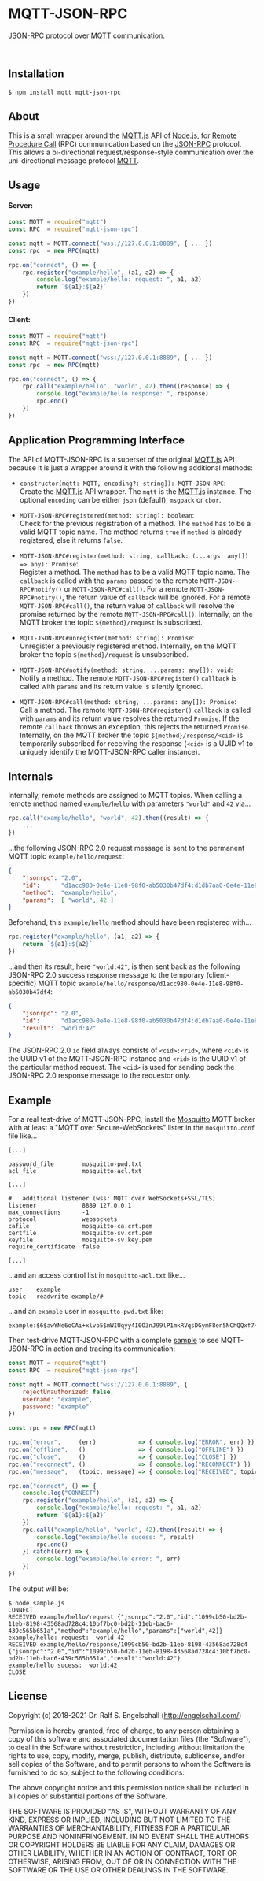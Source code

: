 
MQTT-JSON-RPC
=============

[JSON-RPC](http://www.jsonrpc.org/) protocol over [MQTT](http://mqtt.org/) communication.

<p/>
<img src="https://nodei.co/npm/mqtt-json-rpc.png?downloads=true&stars=true" alt=""/>

<p/>
<img src="https://david-dm.org/rse/mqtt-json-rpc.png" alt=""/>

Installation
------------

```shell
$ npm install mqtt mqtt-json-rpc
```

About
-----

This is a small wrapper around the
[MQTT.js](https://www.npmjs.com/package/mqtt) API of
[Node.js](https://nodejs.org/), for
[Remote Procedure Call](https://en.wikipedia.org/wiki/Remote_procedure_call) (RPC)
communication based on the [JSON-RPC](http://www.jsonrpc.org/)
protocol. This allows a bi-directional request/response-style communication over
the uni-directional message protocol [MQTT](http://mqtt.org).

Usage
-----

#### Server:

```js
const MQTT = require("mqtt")
const RPC  = require("mqtt-json-rpc")

const mqtt = MQTT.connect("wss://127.0.0.1:8889", { ... })
const rpc  = new RPC(mqtt)

rpc.on("connect", () => {
    rpc.register("example/hello", (a1, a2) => {
        console.log("example/hello: request: ", a1, a2)
        return `${a1}:${a2}`
    })
})
```

#### Client:

```js
const MQTT = require("mqtt")
const RPC  = require("mqtt-json-rpc")

const mqtt = MQTT.connect("wss://127.0.0.1:8889", { ... })
const rpc  = new RPC(mqtt)

rpc.on("connect", () => {
    rpc.call("example/hello", "world", 42).then((response) => {
        console.log("example/hello response: ", response)
        rpc.end()
    })
})
```

Application Programming Interface
---------------------------------

The API of MQTT-JSON-RPC is a superset of the original
[MQTT.js](https://www.npmjs.com/package/mqtt) API because it is just a
wrapper around it with the following additional methods:

- `constructor(mqtt: MQTT, encoding?: string]): MQTT-JSON-RPC`:<br/>
  Create the [MQTT.js](https://www.npmjs.com/package/mqtt) API wrapper.
  The `mqtt` is the [MQTT.js](https://www.npmjs.com/package/mqtt) instance.
  The optional `encoding` can be either `json` (default), `msgpack` or `cbor`.

- `MQTT-JSON-RPC#registered(method: string): boolean`:<br/>
  Check for the previous registration of a method. The `method` has to
  be a valid MQTT topic name. The method returns `true` if `method` is
  already registered, else it returns `false`.

- `MQTT-JSON-RPC#register(method: string, callback: (...args: any[]) => any): Promise`:<br/>
  Register a method. The `method` has to be a valid MQTT topic
  name. The `callback` is called with the `params` passed to
  the remote `MQTT-JSON-RPC#notify()` or `MQTT-JSON-RPC#call()`. For
  a remote `MQTT-JSON-RPC#notify()`, the return value of `callback` will be
  ignored. For a remote `MQTT-JSON-RPC#call()`, the return value of `callback`
  will resolve the promise returned by the remote `MQTT-JSON-RPC#call()`.
  Internally, on the MQTT broker the topic `${method}/request` is
  subscribed.

- `MQTT-JSON-RPC#unregister(method: string): Promise`:<br/>
  Unregister a previously registered method.
  Internally, on the MQTT broker the topic `${method}/request` is unsubscribed.

- `MQTT-JSON-RPC#notify(method: string, ...params: any[]): void`:<br/>
  Notify a method. The remote `MQTT-JSON-RPC#register()` `callback` is called
  with `params` and its return value is silently ignored.

- `MQTT-JSON-RPC#call(method: string, ...params: any[]): Promise`:<br/>
  Call a method. The remote `MQTT-JSON-RPC#register()` `callback` is
  called with `params` and its return value resolves the returned
  `Promise`. If the remote `callback` throws an exception, this rejects
  the returned `Promise`. Internally, on the MQTT broker the topic
  `${method}/response/<cid>` is temporarily subscribed for receiving the
  response (`<cid>` is a UUID v1 to uniquely identify the MQTT-JSON-RPC
  caller instance).

Internals
---------

Internally, remote methods are assigned to MQTT topics. When calling a
remote method named `example/hello` with parameters `"world"` and `42` via...

```js
rpc.call("example/hello", "world", 42).then((result) => {
    ...
})
```

...the following JSON-RPC 2.0 request message is sent to the permanent MQTT
topic `example/hello/request`:

```json
{
    "jsonrpc": "2.0",
    "id":      "d1acc980-0e4e-11e8-98f0-ab5030b47df4:d1db7aa0-0e4e-11e8-b1d9-5f0ab230c0d9",
    "method":  "example/hello",
    "params":  [ "world", 42 ]
}
```

Beforehand, this `example/hello` method should have been registered with...

```js
rpc.register("example/hello", (a1, a2) => {
    return `${a1}:${a2}`
})
```

...and then its result, here `"world:42"`, is then
sent back as the following JSON-RPC 2.0 success response
message to the temporary (client-specific) MQTT topic
`example/hello/response/d1acc980-0e4e-11e8-98f0-ab5030b47df4`:

```json
{
    "jsonrpc": "2.0",
    "id":      "d1acc980-0e4e-11e8-98f0-ab5030b47df4:d1db7aa0-0e4e-11e8-b1d9-5f0ab230c0d9",
    "result":  "world:42"
}
```

The JSON-RPC 2.0 `id` field always consists of `<cid>:<rid>`, where
`<cid>` is the UUID v1 of the MQTT-JSON-RPC instance and `<rid>` is
the UUID v1 of the particular method request. The `<cid>` is used for
sending back the JSON-RPC 2.0 response message to the requestor only.

Example
-------

For a real test-drive of MQTT-JSON-RPC, install the
[Mosquitto](https://mosquitto.org/) MQTT broker with at least a "MQTT
over Secure-WebSockets" lister in the `mosquitto.conf` file like...

```
[...]

password_file        mosquitto-pwd.txt
acl_file             mosquitto-acl.txt

[...]

#   additional listener (wss: MQTT over WebSockets+SSL/TLS)
listener             8889 127.0.0.1
max_connections      -1
protocol             websockets
cafile               mosquitto-ca.crt.pem
certfile             mosquitto-sv.crt.pem
keyfile              mosquitto-sv.key.pem
require_certificate  false

[...]
```

...and an access control list in `mosquitto-acl.txt` like...

```
user    example
topic   readwrite example/#
```

...and an `example` user in `mosquitto-pwd.txt` like:

```
example:$6$awYNe6oCAi+xlvo5$mWIUqyy4I0O3nJ99lP1mkRVqsDGymF8en5NChQQxf7KrVJLUp1SzrrVDe94wWWJa3JGIbOXD9wfFGZdi948e6A==
```

Then test-drive MQTT-JSON-RPC with a complete [sample](sample/sample.js) to see
MQTT-JSON-RPC in action and tracing its communication:

```js
const MQTT = require("mqtt")
const RPC  = require("mqtt-json-rpc")

const mqtt = MQTT.connect("wss://127.0.0.1:8889", {
    rejectUnauthorized: false,
    username: "example",
    password: "example"
})

const rpc = new RPC(mqtt)

rpc.on("error",     (err)            => { console.log("ERROR", err) })
rpc.on("offline",   ()               => { console.log("OFFLINE") })
rpc.on("close",     ()               => { console.log("CLOSE") })
rpc.on("reconnect", ()               => { console.log("RECONNECT") })
rpc.on("message",   (topic, message) => { console.log("RECEIVED", topic, message.toString()) })

rpc.on("connect", () => {
    console.log("CONNECT")
    rpc.register("example/hello", (a1, a2) => {
        console.log("example/hello: request: ", a1, a2)
        return `${a1}:${a2}`
    })
    rpc.call("example/hello", "world", 42).then((result) => {
        console.log("example/hello sucess: ", result)
        rpc.end()
    }).catch((err) => {
        console.log("example/hello error: ", err)
    })
})
```

The output will be:

```
$ node sample.js
CONNECT
RECEIVED example/hello/request {"jsonrpc":"2.0","id":"1099cb50-bd2b-11eb-8198-43568ad728c4:10bf7bc0-bd2b-11eb-bac6-439c565b651a","method":"example/hello","params":["world",42]}
example/hello: request:  world 42
RECEIVED example/hello/response/1099cb50-bd2b-11eb-8198-43568ad728c4 {"jsonrpc":"2.0","id":"1099cb50-bd2b-11eb-8198-43568ad728c4:10bf7bc0-bd2b-11eb-bac6-439c565b651a","result":"world:42"}
example/hello sucess:  world:42
CLOSE
```

License
-------

Copyright (c) 2018-2021 Dr. Ralf S. Engelschall (http://engelschall.com/)

Permission is hereby granted, free of charge, to any person obtaining
a copy of this software and associated documentation files (the
"Software"), to deal in the Software without restriction, including
without limitation the rights to use, copy, modify, merge, publish,
distribute, sublicense, and/or sell copies of the Software, and to
permit persons to whom the Software is furnished to do so, subject to
the following conditions:

The above copyright notice and this permission notice shall be included
in all copies or substantial portions of the Software.

THE SOFTWARE IS PROVIDED "AS IS", WITHOUT WARRANTY OF ANY KIND,
EXPRESS OR IMPLIED, INCLUDING BUT NOT LIMITED TO THE WARRANTIES OF
MERCHANTABILITY, FITNESS FOR A PARTICULAR PURPOSE AND NONINFRINGEMENT.
IN NO EVENT SHALL THE AUTHORS OR COPYRIGHT HOLDERS BE LIABLE FOR ANY
CLAIM, DAMAGES OR OTHER LIABILITY, WHETHER IN AN ACTION OF CONTRACT,
TORT OR OTHERWISE, ARISING FROM, OUT OF OR IN CONNECTION WITH THE
SOFTWARE OR THE USE OR OTHER DEALINGS IN THE SOFTWARE.


